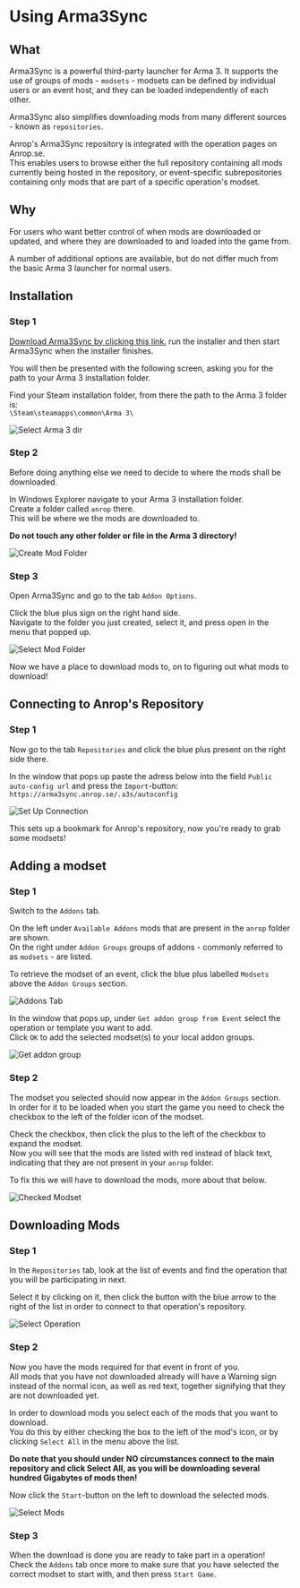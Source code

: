 # Using Arma3Sync

## What

Arma3Sync is a powerful third-party launcher for Arma 3.
It supports the use of groups of mods - `modsets` - modsets can be defined by individual users or an event host, and they can be loaded independently of each other.

Arma3Sync also simplifies downloading mods from many different sources - known as `repositories`.

Anrop's Arma3Sync repository is integrated with the operation pages on Anrop.se.  
This enables users to browse either the full repository containing all mods currently being hosted in the repository, or event-specific subrepositories containing only mods that are part of a specific operation's modset.

## Why

For users who want better control of when mods are downloaded or updated, and where they are downloaded to and loaded into the game from.

A number of additional options are available, but do not differ much from the basic Arma 3 launcher for normal users.

## Installation

### Step 1

[Download Arma3Sync by clicking this link.](http://hosted.anrop.se/arma3sync.exe) run the installer and then start Arma3Sync when the installer finishes.

You will then be presented with the following screen, asking you for the path to your Arma 3 installation folder.

Find your Steam installation folder, from there the path to the Arma 3 folder is:  
`\Steam\steamapps\common\Arma 3\`

![Select Arma 3 dir](./assets/select_arma3_dir.png)

### Step 2

Before doing anything else we need to decide to where the mods shall be downloaded.

In Windows Explorer navigate to your Arma 3 installation folder.  
Create a folder called `anrop` there.   
This will be where we the mods are downloaded to.

**Do not touch any other folder or file in the Arma 3 directory!**

![Create Mod Folder](./assets/create_mod_folder.png)

### Step 3

Open Arma3Sync and go to the tab `Addon Options`.

Click the blue plus sign on the right hand side.  
Navigate to the folder you just created, select it, and press open in the menu that popped up.

![Select Mod Folder](./assets/select_mod_folder.png)

Now we have a place to download mods to, on to figuring out what mods to download!

## Connecting to Anrop's Repository

### Step 1

Now go to the tab `Repositories` and click the blue plus present on the right side there.

In the window that pops up paste the adress below into the field `Public auto-config url` and press the `Import`-button:  
```https://arma3sync.anrop.se/.a3s/autoconfig```

![Set Up Connection](./assets/set_up_connection.png)

This sets up a bookmark for Anrop's repository, now you're ready to grab some modsets!

## Adding a modset

### Step 1

Switch to the `Addons` tab.

On the left under `Available Addons` mods that are present in the `anrop` folder are shown.  
On the right under `Addon Groups` groups of addons - commonly referred to as `modsets` - are listed.

To retrieve the modset of an event, click the blue plus labelled `Modsets` above the `Addon Groups` section.

![Addons Tab](./assets/addons_tab.png)

In the window that pops up, under `Get addon group from Event` select the operation or template you want to add.  
Click `OK` to add the selected modset(s) to your local addon groups.

![Get addon group](./assets/get_addon_group.png)

### Step 2

The modset you selected should now appear in the `Addon Groups` section.  
In order for it to be loaded when you start the game you need to check the checkbox to the left of the folder icon of the modset.

Check the checkbox, then click the plus to the left of the checkbox to expand the modset.  
Now you will see that the mods are listed with red instead of black text, indicating that they are not present in your `anrop` folder.

To fix this we will have to download the mods, more about that below.

![Checked Modset](./assets/checked_modset.png)

## Downloading Mods

### Step 1

In the `Repositories` tab, look at the list of events and find the operation that you will be participating in next.

Select it by clicking on it, then click the button with the blue arrow to the right of the list in order to connect to that operation's repository.

![Select Operation](./assets/select_operation.png)

### Step 2

Now you have the mods required for that event in front of you.  
All mods that you have not downloaded already will have a Warning sign instead of the normal icon, as well as red text, together signifying that they are not downloaded yet.

In order to download mods you select each of the mods that you want to download.  
You do this by either checking the box to the left of the mod's icon, or by clicking `Select All` in the menu above the list.

**Do note that you should under NO circumstances connect to the main repository and click Select All, as you will be downloading several hundred Gigabytes of mods then!**

Now click the `Start`-button on the left to download the selected mods.

![Select Mods](./assets/select_mods.png)

### Step 3

When the download is done you are ready to take part in a operation!  
Check the `Addons` tab once more to make sure that you have selected the correct modset to start with, and then press `Start Game`.

